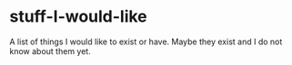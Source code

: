 # stuff-I-would-like

A list of things I would like to exist or have. Maybe they exist and I do not know about them yet.

